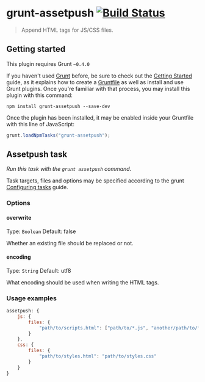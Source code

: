 # grunt-assetpush [![Build Status](https://travis-ci.org/gustavohenke/grunt-assetpush.png?branch=master)](https://travis-ci.org/gustavohenke/grunt-assetpush)
> Append HTML tags for JS/CSS files.

## Getting started
This plugin requires Grunt `~0.4.0`

If you haven't used [Grunt](http://gruntjs.com/) before, be sure to check out the [Getting Started](http://gruntjs.com/getting-started) guide, as it explains how to create a [Gruntfile](http://gruntjs.com/sample-gruntfile) as well as install and use Grunt plugins. Once you're familiar with that process, you may install this plugin with this command:

```shell
npm install grunt-assetpush --save-dev
```

Once the plugin has been installed, it may be enabled inside your Gruntfile with this line of JavaScript:

```js
grunt.loadNpmTasks("grunt-assetpush");
```

## Assetpush task
_Run this task with the `grunt assetpush` command._

Task targets, files and options may be specified according to the grunt [Configuring tasks](http://gruntjs.com/configuring-tasks) guide.

### Options

#### overwrite
Type: `Boolean`
Default: false

Whether an existing file should be replaced or not.


#### encoding
Type: `String`
Default: utf8

What encoding should be used when writing the HTML tags.

### Usage examples
```js
assetpush: {
    js: {
        files: {
            "path/to/scripts.html": ["path/to/*.js", "another/path/to/file.js" ]
        }
    },
    css: {
        files: {
            "path/to/styles.html": "path/to/styles.css"
        }
    }
}
```
